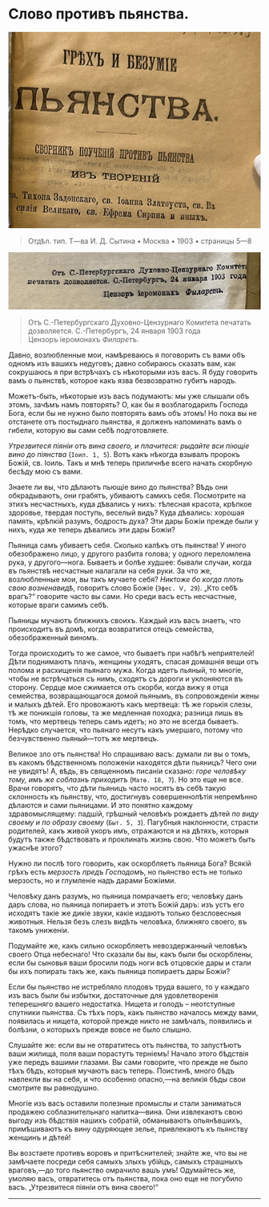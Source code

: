 # Слово противъ пьянства.

![грех и безумие пьянства 1903](../assets/sin_and_insanity_of_wine_1903_inner.png)

> Отдѣл. тип. Т—ва И. Д. Сытина • Москва • 1903 • страницы 5—8

![Православная церковь активно борется с грехом винопития](../assets/sinod_permit_1903_01_24.png)

> Отъ С.-Петербургскаго Духовно-Цензурнаго Комитета печатать дозволяется. С.-Петербургъ, 24 января 1903 года <br> Цензоръ іеромонахъ *Филаретъ*.

<!-- страница 5. -->Давно, возлюбленные мои, намѣреваюсь я поговорить съ вами объ одномъ изъ вашихъ недуговъ; давно собираюсь сказать вам, как сокрушаюсь я при встрѣчахъ съ нѣкоторыми изъ васъ. Я буду говорить вамъ о пьянствѣ, которое какъ язва безвозвратно губитъ народъ.

Можетъ-быть, нѣкоторые изъ васъ подумаютъ: мы уже слышали объ этомъ, зачѣмъ намъ повторять? О, как бы я возблагодарилъ Господа Бога, если бы не нужно было повторять вамъ объ этомъ! Но пока вы не отстанете отъ постыднаго пьянства, я долженъ напоминать вамъ о гибели, которую вы сами себѣ подготовляете.

*Утрезвитеся піяніи отъ вина своего, и плачитеся: рыдайте вси піющіе вино до піянства* (`Іоил. 1, 5`). Вотъ какъ нѣкогда взывалъ пророкъ Божій, св. Іоиль. Такъ и мнѣ теперь приличнѣе всего начать скорбную бесѣду мою съ вами.

Знаете ли вы, что дѣлаютъ пьющіе вино до пьянства? Вѣдь они обкрадываютъ, они грабятъ, убиваютъ самихъ себя. Посмотрите на этихъ несчастныхъ, куда дѣвались у нихъ: тѣлесная кра<!-- страница 6. -->сота, крѣпкое здоровье, твердая поступь, веселый видъ? Куда дѣвались: хорошая память, крѣпкій разумъ, бодрость духа? Эти дары Божіи прежде были у нихъ, куда же теперь дѣвались эти дары Божіи?

Пьяница самъ убиваетъ себя. Сколько калѣкъ отъ пьянства! У иного обезображено лицо, у другого разбита голова; у одного переломлена рука, у другого—нога. Бываетъ и болѣе худшее: бывали случаи, когда въ пьянствѣ несчастные налагали на себя руки. За что же, возлюбленные мои, вы такъ мучаете себя? *Никтоже бо когда плоть свою возненавидѣ*, говоритъ слово Божіе (`Эфес. Ⅴ, 29`). „Кто себѣ врагъ?“ говорите часто вы сами. Но среди васъ есть несчастные, которые враги самимъ себѣ.

Пьяницы мучаютъ ближнихъ своихъ. Каждый изъ васъ знаетъ, что происходитъ въ домѣ, когда возвратится отецъ семейства, обезображенный виномъ.

Тогда происходитъ то же самое, что бываетъ при набѣгѣ неприятелей! Дѣти поднимаютъ плачъ, женщины уходятъ, спасая домашнія вещи отъ полома и расхищенія пьянаго мужа. Когда идетъ пьяный, то многіе, чтобы не встрѣчаться съ нимъ, сходятъ съ дороги и уклоняются въ сторону. Сердце мое сжимается отъ скорби, когда вижу я отца семейства, возвращающагося домой пьянымъ, въ сопровожденіи жены и малыхъ дѣтей. Его провожаютъ какъ мертвеца: тѣ же горькія слезы, тѣ же поникшія головы, та же медленная походка; разница лишь въ томъ, что мертвецъ теперь самъ идетъ; но это не всегда бываетъ. <!-- страница 7. -->Нерѣдко случается, что пьянаго несутъ какъ умершаго, потому что безчувственно пьяный—тотъ же мертвецъ.

Великое зло отъ пьянства! Но спрашиваю васъ: думали ли вы о томъ, въ какомъ бѣдственномъ положеніи находятся дѣти пьяницъ? Чего они не увидятъ! А, вѣдь, въ священномъ писаніи сказано: *горе человѣку тому, имъ же соблазнъ приходитъ* (`Матѳ. 18, 7`). Но это еще не все. Врачи говорятъ, что дѣти пьяницъ часто носятъ въ себѣ такую склонность къ пьянству, что, достигнувъ совершеннолѣтія непремѣнно дѣлаются и сами пьяницами. И это понятно каждому здравомыслящему: падшій, грѣшный человѣкъ рождаетъ дѣтей *по виду своему и по образу своему* (`Быт. 5, 3`). Пагубныя наклонности, страсти родителей, какъ живой укоръ имъ, отражаются и на дѣтяхъ, которыя будутъ также бѣдствовать и проклинать жизнь свою. Что можетъ быть ужаснѣе этого?

Нужно ли послѣ того говорить, как оскорбляетъ пьяница Бога? Всякій грѣхъ есть *мерзость предъ Господомъ*, но пьянство есть не только мерзость, но и глумленіе надъ дарами Божіими.

Человѣку данъ разумъ, но пьяница помрачаетъ его; человѣку данъ даръ слова, но пьяница попираетъ и этотъ Божій даръ: изъ устъ его исходятъ такіе же дикіе звуки, какіе издаютъ только безсловесныя животныя. Нельзя безъ слезъ видѣть человѣка, ближняго своего, въ такомъ униженіи.

Подумайте же, какъ сильно оскорбляетъ невоздержанный человѣкъ своего Отца небеснаго! Что сказали бы вы, какъ были бы оскорблены, <!-- страница 8. -->если бы сыновья ваши бросили подъ ноги всѣ отцовскіе дары и стали бы ихъ попирать такъ же, какъ пьяница попираетъ дары Божіи?

Если бы пьянство не истребляло плодовъ труда вашего, то у каждаго изъ васъ были бы избытки, достаточные для удовлетворенія теперешняго вашего недостатка. Нищета и голодъ – неотступные спутники пьянства. Съ тѣхъ поръ, какъ пьянство началось между вами, появилась и нищета, которой прежде никто не замѣчалъ, появились и болѣзни, о которыхъ прежде вовсе не было слышно.

Слушайте же: если вы не отвратитесь отъ пьянства, то запустѣютъ ваши жилища, поля ваши порастутъ терніемъ! Начало этого бѣдствія уже передъ вашими глазами. Вы сами говорите, что прежде не было тѣхъ бѣдъ, которыя мучаютъ васъ теперь. Поистинѣ, много бѣдъ навлекли вы на себя, и что особенно опасно,—на великія бѣды свои смотрите вы равнодушно.

Многіе изъ васъ оставили полезные промыслы и стали заниматься продажею соблазнительнаго напитка—вина. Они извлекаютъ свою выгоду изъ бѣдствія нашихъ собратій, обманываютъ опьянѣвшихъ, примѣшиваютъ къ вину одуряющее зелье, привлекаютъ къ пьянству женщинъ и дѣтей!

Вы возстаете противъ воровъ и притѣснителей; знайте же, что вы не замѣчаете посреди себя самыхъ злыхъ убійцъ, самыхъ страшныхъ враговъ,—до того пьянство омрачило вашъ умъ! Одумайтесь же, умоляю васъ, отвратитесь отъ пьянства, пока оно еще не погубило васъ. „Утрезвитеся піяніи отъ вина своего!“

-----